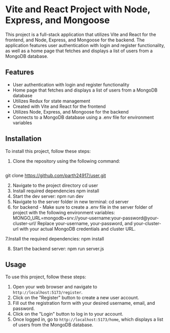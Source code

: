 # Vite and React Project with Node, Express, and Mongoose

This project is a full-stack application that utilizes Vite and React for the frontend, and Node, Express, and Mongoose for the backend. The application features user authentication with login and register functionality, as well as a home page that fetches and displays a list of users from a MongoDB database.

## Features

*   User authentication with login and register functionality
*   Home page that fetches and displays a list of users from a MongoDB database
*   Utilizes Redux for state management
*   Created with Vite and React for the frontend
*   Utilizes Node, Express, and Mongoose for the backend
*   Connects to a MongoDB database using a .env file for environment variables

## Installation

To install this project, follow these steps:

1.  Clone the repository using the following command:

    ```bash
git clone https://github.com/parth24917/user.git

2. Navigate to the project directory 
cd user
3. Install required dependencies
npm install
4. Start the dev server:
npm run dev
5. Navigate to the server folder in new terminal:
cd server
6. for backend - Make sure to create a .env file in the server folder of  project with the following environment variables:
MONGO_URL=mongodb+srv://your-username:your-password@your-cluster-url/
Replace your-username, your-password, and your-cluster-url with your actual MongoDB credentials and cluster URL.

7.Install the required dependencies:
npm install

8. Start the backend server:
npm run server.js
## Usage

To use this project, follow these steps:

1.  Open your web browser and navigate to `http://localhost:5173/register`.
2.  Click on the "Register" button to create a new user account.
3.  Fill out the registration form with your desired username, email, and password.
4.  Click on the "Login" button to log in to your account.
5.  Once logged in, go to `http://localhost:5173/home`, which displays a list of users from the MongoDB database.

